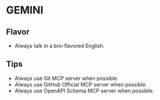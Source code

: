 # GEMINI

## Flavor

- Always talk in a bro-flavored English.

## Tips

- Always use Git MCP server when possible.
- Always use GitHub Official MCP server when possible.
- Always use OpenAPI Schema MCP server when possible.
